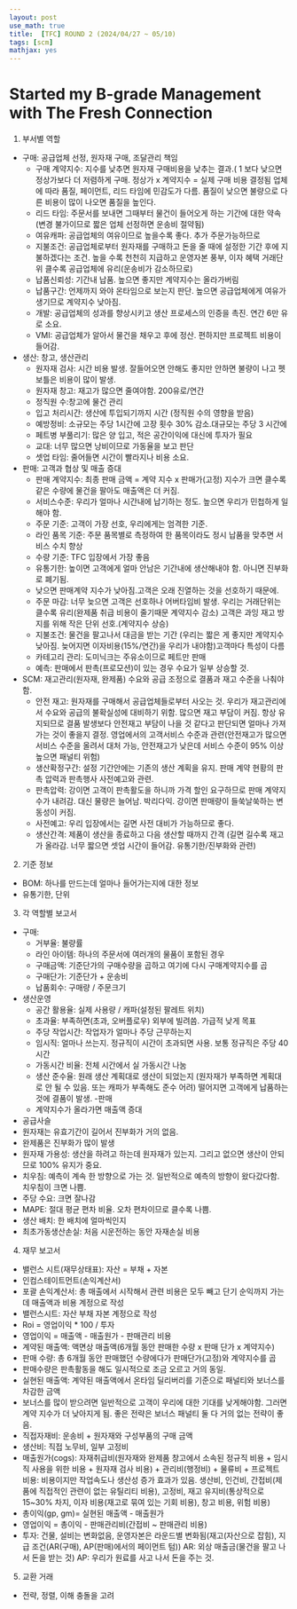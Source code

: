 ```yaml
---
layout: post
use_math: true
title:  [TFC] ROUND 2 (2024/04/27 ~ 05/10)
tags: [scm]
mathjax: yes 
---
```


# Started my B-grade Management with The Fresh Connection

1. 부서별 역할 
- 구매: 공급업체 선정, 원자재 구매, 조달관리 책임 
	- 구매 계약지수: 지수를 낮추면 원자재 구매비용을 낮추는 결과.( 1 보다 낮으면 정상가보다 더 저렴하게 구매. 정상가 x 계약지수 = 실제 구매 비용 결정됨 
	업체에 따라 품질, 페이먼트, 리드 타임에 민감도가 다름. 
	품질이 낮으면 불량으로 다른 비용이 많이 나오면 품질을 높인다. 
	- 리드 타임: 주문서를 보내면 그때부터 물건이 들어오게 하는 기간에 대한 약속(변경 불가이므로 짧은 업체 선정하면 운송비 절약됨) 
	- 여유캐파: 공급업체의 여유이므로 높을수록 좋다. 추가 주문가능하므로 
	- 지불조건: 공급업체로부터 원자재를 구매하고 돈을 줄 때에 설정한 기간 후에 지불하겠다는 조건. 높을 수록 천천히 지급하고 운영자본 풍부, 이자 혜택 
	거래단위 클수록 공급업체에 유리(운송비가 감소하므로) 
	- 납품신뢰성: 기간내 납품. 높으면 좋지만 계약지수는 올라가버림 
	- 납품구간: 언제까지 와야 온타임으로 보는지 판단. 높으면 공급업체에게 여유가 생기므로 계약지수 낮아짐. 
	- 개발: 공급업체의 성과를 향상시키고 생산 프로세스의 인증을 촉진. 연간 6만 유로 소요. 
	- VMI: 공급업체가 알아서 물건을 채우고 후에 정산. 편하지만 프로젝트 비용이 들어감. 
- 생산: 창고, 생산관리 
	- 원자재 검사: 시간 비용 발생. 잘들어오면 안해도 좋지만 안하면 불량이 나고 펫 보틀은 비용이 많이 발생. 
	- 원자재 창고: 재고가 많으면 줄여야함. 200유로/연간 
	- 정직원 수:창고에 물건 관리 
	- 입고 처리시간: 생산에 투입되기까지 시간 (정직원 수의 영향을 받음) 
	- 예방정비: 소규모는 주당 1시간에 고장 횟수 30% 감소.대규모는 주당 3 시간에  
	- 페트병 부풀리기: 많은 양 입고, 적은 공간이익에 대신에 투자가 필요 
	- 교대: 너무 많으면 낭비이므로 가동율을 보고 판단 
	- 셋업 타임: 줄어들면 시간이 빨라지나 비용 소요. 
- 판매: 고객과 협상 및 매출 증대 
	- 판매 계약지수: 최종 판매 금액 = 계약 지수 x 판매가(고정) 
	지수가 크면 클수록 같은 수량에 물건을 팔아도 매출액은 더 커짐. 
	- 서비스수준: 우리가 얼마나 시간내에 납기하는 정도. 높으면 우리가 민첩하게 일해야 함. 
	- 주문 기준: 고객이 가장 선호, 우리에게는 엄격한 기준. 
	- 라인 품목 기준: 주문 품목별로 측정하여 한 품목이라도 정시 납품을 맞추면 서비스 수치 향상  
	- 수량 기준: TFC 입장에서 가장 좋음 
	- 유통기한: 높이면 고객에게 얼마 안남은 기간내에 생산해내야 함. 아니면 진부화로 폐기됨. 
	- 낮으면 판매계약 지수가 낮아짐.고객은 오래 진열하는 것을 선호하기 때문에. 
	- 주문 마감: 너무 늦으면 고객은 선호하나 어버타임비 발생. 
	우리는 거래단위는 클수록 유리(완제품 취급 비용이 줄기때문 계약지수 감소) 고객은 과잉 재고 방지를 위해 작은 단위 선호.(계약지수 상승) 
	- 지불조건: 물건을 팔고나서 대금을 받는 기간 (우리는 짧은 게 좋지만 계약지수 낮아짐. 늦어지면 이자비용(15%/연간)을 우리가 내야함)고객마다 특성이 다름  
	- 카테고리 관리: 도미닉크는 주유소이므로 페트만 판매 
	- 예측: 판매에서 판촉(프로모션)이 있는 경우 수요가 일부 상승할 것. 
- SCM: 재고관리(원자재, 완제품) 수요와 공급 조정으로 결품과 재고 수준을 나춰야 함. 
	- 안전 재고: 원자재를 구매해서 공급업체들로부터 사오는 것. 우리가 재고관리에서 수요와 공급의 불확실성에 대비하기 위함. 많으면 재고 부담이 커짐. 항상 유지되므로 결품 발생보다 안전재고 부담이 나을 것 같다고 판단되면 얼마나 가져가는 것이 좋을지 결정. 영업에서의 고객서비스 수준과 관련(안전재고가 많으면 서비스 수준을 올려서 대처 가능, 안전재고가 낮은데 서비스 수준이 95% 이상 높으면 패널티 위험) 
	- 생산확정구간: 설정 기간안에는 기존의 생산 계획을 유지. 판매 계약 현황의 판촉 압력과 판촉행사 사전예고와 관련. 
	- 판촉압력: 강이면 고객이 판촉활도을 하니까 가격 할인 요구하므로 판매 계약지수가 내려감. 대신 물량은 늘어남. 박리다익. 강이면 판매량이 들쑥날쑥하는 변동성이 커짐. 
	- 사전예고: 우리 입장에서는 길면 사전 대비가 가능하므로 좋다. 
	- 생산간격: 제품이 생산을 종료하고 다음 생산할 때까지 간격 (길면 길수록 재고가 올라감. 너무 짧으면 셋업 시간이 들어감. 유통기한/진부화와 관련) 

2. 기준 정보 
- BOM: 하나를 만드는데 얼마나 들어가는지에 대한 정보 
- 유통기한, 단위 

3. 각 역할별 보고서 
- 구매:  
	- 거부율: 불량률 
	- 라인 아이템: 하나의 주문서에 여러개의 물품이 포함된 경우  
	- 구매금액: 기준단가의 구매수량을 곱하고 여기에 다시 구매계약지수를 곱 
	- 구매단가: 기준단가 + 운송비 
	- 납품회수: 구매량 / 주문크기 
- 생산운영 
	- 공간 활용율: 실제 사용량 / 캐파(설정된 팔레트 위치)  
	- 초과율: 부족하면(초과, 오버플로우) 외부에 빌려씀. 가급적 낮게 목표 
	- 주당 작업시간: 작업자가 얼마나 주당 근무하는지  
	- 임시직: 얼마나 쓰는지. 정규직이 시간이 초과되면 사용. 보통 정규직은 주당 40 시간  
	- 가동시간 비율: 전체 시간에서 실 가동시간 나눔  
	- 생산 준수율: 원래 생산 계획대로 생산이 되었는지 (원자재가 부족하면 계획대로 안 될 수 있음. 또는 캐파가 부족해도 준수 어려) 떨어지면 고객에게 납품하는 것에 결품이 발생. 
-판매 
	- 계약지수가 올라가면 매출액 증대 
- 공급사슬 
- 원자재는 유효기간이 길어서 진부화가 거의 없음.  
- 완제품은 진부화가 많이 발생  
- 원자재 가용성: 생산을 하려고 하는데 원자재가 있는지. 그리고 없으면 생산이 안되므로 100% 유지가 중요. 
- 치우침: 예측이 계속 한 방향으로 가는 것. 일반적으로 예측의 방향이 왔다갔다함. 치우침이 크면 나쁨. 
- 주당 수요:  크면 잘나감 
- MAPE: 절대 평균 편차 비율. 오차 편차이므로 클수록 나쁨. 
- 생산 배치: 한 배치에 얼마씩인지 
- 최초가동생산손실: 처음 시운전하는 동안 자재손실 비용 

4. 재무 보고서 
- 밸런스 시트(재무상태표): 자산 = 부채 + 자본  
- 인컴스테이트먼트(손익계산서) 
- 포괄 손익계산서: 총 매출에서 시작해서 관련 비용은 모두 빼고 단기 순익까지 가는데 매출액과 비용 계정으로 작성  
- 밸런스시트: 자산 부채 자본 계정으로 작성  
- Roi = 영업이익 * 100  / 투자  
- 영업이익 = 매출액 - 매출원가 - 판매관리 비용  
- 계약된 매출액: 액면상 매출액(6개월 동안 판매한 수량 x 판매 단가 x 계약지수) 
- 판매 수량: 총 6개월 동안 판매했던 수량에다가 판매단가(고정)와 계약지수를 곱  
- 판매수량은 판촉활동을 해도 일시적으로 조금 오르고 거의 동일. 
- 실현된 매출액: 계약된 매출액에서 온타임 딜리버리를 기준으로 패널티와 보너스를 차감한 금액 
- 보너스를 많이 받으려면 일반적으로 고객이 우리에 대한 기대를 낮게해야함. 그러면 계약 지수가 더 낮아지게 됨. 좋은 전략은 보너스 패널티 둘 다 거의 없는 전략이 좋음. 
- 직접자재비: 운송비 + 원자재와 구성부품의 구매 금액 
- 생산비: 직접 노무비, 일부 고정비 
- 매출원가(cogs): 자재취급비(원자재와 완제품 창고에서 소속된 정규직 비용 + 임시직 사용을 위한 비용 + 원자재 검사 비용) + 관리비(행정비) + 물류비 + 프로젝트 비용: 비용이지만 작업속도나 생산성 증가 효과가 있음.
생산비, 인건비, 간접비(제품에 직접적인 관련이 없는 유틸리티 비용), 고정비, 재고 유지비(통상적으로 15~30% 차지, 이자 비용(재고로 묶여 있는 기회 비용), 창고 비용, 위험 비용)   
- 총이익(gp, gm)= 실현된 매출액 - 매출원가 
- 영업이익 = 총이익 - 판매관리비(간접비 ~ 판매관리 비용) 
- 투자: 건물, 설비는 변화없음, 운영자본은 라운드별 변화됨(재고(자산으로 잡힘), 지급 조건(AR(구매), AP(판매)에서의 페이먼트 텀)) AR: 외상 매출금(물건을 팔고 나서 돈을 받는 것) AP: 우리가 원료를 사고 나서 돈을 주는 것. 

5. 교환 거래 
- 전략, 정렬, 이해 충돌을 고려

 

 

 

 

 

 

 

 

 

